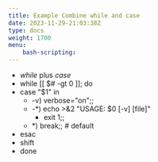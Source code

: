 ```yaml
---
title: Example Combine while and case
date: 2023-11-29-21:03:38Z
type: docs 
weight: 1700
menu: 
    bash-scripting:
---
```



* _while_  plus  _case_
* while [[ $# -gt 0 ]]; do
* case "$1" in
  * -v)  verbose="on";;
  * -*)  echo >&2 "USAGE: $0 [-v] [file]"
    * exit 1;;
  * *)   break;;   # default
* esac
* shift
* done

